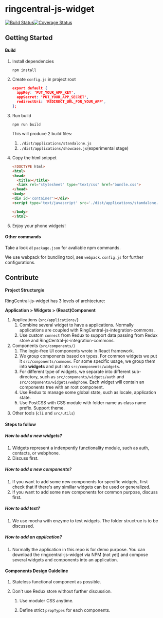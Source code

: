 # ringcentral-js-widget

[![Build Status](https://travis-ci.org/ringcentral/ringcentral-js-widget.svg?branch=master)](https://travis-ci.org/ringcentral/ringcentral-js-widget)[![Coverage Status](https://coveralls.io/repos/github/ringcentral/ringcentral-js-widget/badge.svg?branch=master)](https://coveralls.io/github/ringcentral/ringcentral-js-widget?branch=master)

## Getting Started

#### Build

1. Install dependencies

    ```shell
    npm install
    ```

2. Create `config.js` in project root

   ```json
   export default {
     appKey: 'PUT_YOUR_APP_KEY',
     appSecret: 'PUT_YOUR_APP_SECRET',
     redirectUri: 'REDIRECT_URL_FOR_YOUR_APP',
   };
   ```

3. Run build

    ```shell
    npm run build
    ```

    This will produce 2 build files:

   1. `./dist/applications/standalone.js`
   2. `./dist/applications/showcase.js`(experimental stage)

4. Copy the html snippet

   ```html
   <!DOCTYPE html>
   <html>
   <head>
     <title></title>
     <link rel="stylesheet" type="text/css" href="bundle.css">
   </head>
   <body>
   <div id='container'></div>
   <script type='text/javascript' src='./dist/applications/standalone.js'></script>

   </body>
   </html>
   ```

5. Enjoy your phone widgets!

#### Other commands

Take a look at `package.json` for avaliable npm commands.

We use webpack for bundling tool, see `webpack.config.js` for further configurations.



## Contribute

#### Project Structurgie

RingCentral-js-widget has 3 levels of archtecture:

**Application > Widgets > (React)Component**

   1. Applications (`src/applications/`)
      1. Combine several widget to have a applications. Normally applications are coupled with RingCentral-js-integration-commons.
      2. Use custom `connect` from Redux to support data passing from Redux store and RingCentral-js-integration-commons.
   2. Components (`src/components/`)
      1. The logic-free UI components wrote in React framework.
      2. We group components based on types. For common widgets we put it `src/components/commons`. For some specific usage, we group them into **widgets** and put into `src/components/widgets`.
      3. For different type of widgets, we separate into different sub-directory, such as `src/components/widgets/auth` and `src/components/widgets/webphone`. Each widget will contain an components tree with an root component.
      4. Use Redux to manage some global state, such as locale, application state.
      5. Use PostCSS with CSS module with folder name as class name prefix. Support theme.
   3. Other tools (`cli` and `src/utils`)


#### Steps to follow

##### How to add a new widgets?

1. Widgets represent a indenpently functionality module, such as auth, contacts, or webphone.
2. Discuss first.

##### How to add a new components?

1. If you want to add some new components for specific widgets, first check that if there's any similiar widgets can be used or generalized.
2. If you want to add some new components for common purpose, discuss first.

##### How to add test?

1. We use mocha with enzyme to test widgets. The folder structrue is to be discussed.

##### How to add an application?

1. Normally the application in this repo is for demo purpose. You can download the ringcentral-js-widget via NPM (not yet) and compose several widgets and components into an application.


#### Components Design Guideline

1.    Stateless functional component as possible.

2.    Don't use Redux store without further discussion.

      1. Use moduler CSS anytime.

      2. Define strict `propTypes` for each components.

         ​
